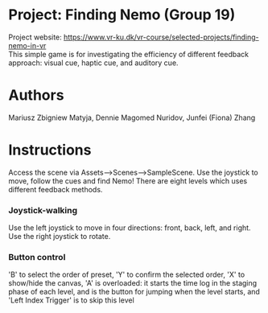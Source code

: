 # Project: Finding Nemo (Group 19)
Project website: https://www.vr-ku.dk/vr-course/selected-projects/finding-nemo-in-vr <br />
This simple game is for investigating the efficiency of different feedback approach: visual cue, haptic cue, and auditory cue.

# Authors
Mariusz Zbigniew Matyja, Dennie Magomed Nuridov, Junfei (Fiona) Zhang

# Instructions
Access the scene via Assets-->Scenes-->SampleScene.
Use the joystick to move, follow the cues and find Nemo!
There are eight levels which uses different feedback methods. 

### Joystick-walking
Use the left joystick to move in four directions: front, back, left, and right. Use the right joystick to rotate.

### Button control
'B' to select the order of preset, 'Y' to confirm the selected order, 'X' to show/hide the canvas, 'A' is overloaded: it starts the time log in the staging phase of each level, and is the button for jumping when the level starts, and 'Left Index Trigger' is to skip this level


